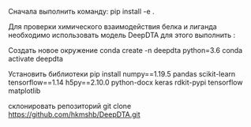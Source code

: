 Сначала выполнить команду:
 pip install -e .   

Для проверки химического взаимодействия белка и лиганда необходимо использовать модель DeepDTA
для этого выполнить :

Создать новое окружение
conda create -n deepdta python=3.6
conda activate deepdta

Установить библиотеки
pip install numpy==1.19.5 pandas scikit-learn tensorflow==1.14 h5py==2.10.0 python-docx keras rdkit-pypi tensorflow matplotlib

склонировать репозиторий
git clone https://github.com/hkmshb/DeepDTA.git 